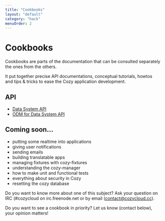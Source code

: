 ```yaml
---
title: "Cookbooks"
layout: "default"
category: "hack"
menuOrder: 2
---
```


# Cookbooks

Cookbooks are parts of the documentation that can be consulted separately the ones from the others.

It put together precise API documentations, conceptual tutorials, howtos and tips & tricks to ease the Cozy application development.


## API
* [Data System API](/hack/cookbooks/data-system.html)
* [ODM for Data System API](/hack/cookbooks/data-system-odm.html)

## Coming soon...

* putting some realtime into applications
* giving user notifications
* sending emails
* building translatable apps
* managing fixtures with cozy-fixtures
* understanding the cozy-manager
* how to make unit and functional tests
* everything about security in Cozy
* resetting the cozy database

Do you want to know more about one of this subject? Ask your question on IRC (#cozycloud on irc.freenode.net or by email (contact@cozycloud.cc).

Do you want to see a cookbook in priority? Let us know (contact below), your opinion matters!